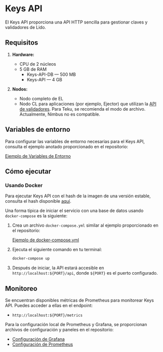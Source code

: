 # Keys API

El Keys API proporciona una API HTTP sencilla para gestionar claves y validadores de Lido.

## Requisitos

1. **Hardware:**
   - CPU de 2 núcleos
   - 5 GB de RAM
     - Keys-API-DB — 500 MB
     - Keys-API — 4 GB

2. **Nodos:**
   - Nodo completo de EL
   - Nodo CL para aplicaciones (por ejemplo, Ejector) que utilizan la [API de validadores](https://hackmd.io/fv8btyNTTOGLZI6LqYyYIg?view#validators). Para Teku, se recomienda el modo de archivo. Actualmente, Nimbus no es compatible.

## Variables de entorno

Para configurar las variables de entorno necesarias para el Keys API, consulta el ejemplo anotado proporcionado en el repositorio:

[Ejemplo de Variables de Entorno](https://github.com/lidofinance/lido-keys-api/blob/main/sample.env)

## Cómo ejecutar

### Usando Docker

Para ejecutar Keys API con el hash de la imagen de una versión estable, consulta el hash disponible [aquí](https://docs.lido.fi/guías/tooling/).

Una forma típica de iniciar el servicio con una base de datos usando `docker-compose` es la siguiente:

1. Crea un archivo `docker-compose.yml` similar al ejemplo proporcionado en el repositorio:

   [Ejemplo de docker-compose.yml](https://github.com/lidofinance/lido-keys-api/blob/main/docker-compose.yml)

2. Ejecuta el siguiente comando en tu terminal:

   ```bash
   docker-compose up
   ```

3. Después de iniciar, la API estará accesible en `http://localhost:${PORT}/api`, donde `${PORT}` es el puerto configurado.

## Monitoreo

Se encuentran disponibles métricas de Prometheus para monitorear Keys API. Puedes acceder a ellas en el endpoint:

- `http://localhost:${PORT}/metrics`

Para la configuración local de Prometheus y Grafana, se proporcionan archivos de configuración y paneles en el repositorio:

- [Configuración de Grafana](https://github.com/lidofinance/lido-keys-api/tree/main/grafana)
- [Configuración de Prometheus](https://github.com/lidofinance/lido-keys-api/tree/main/prometheus)

